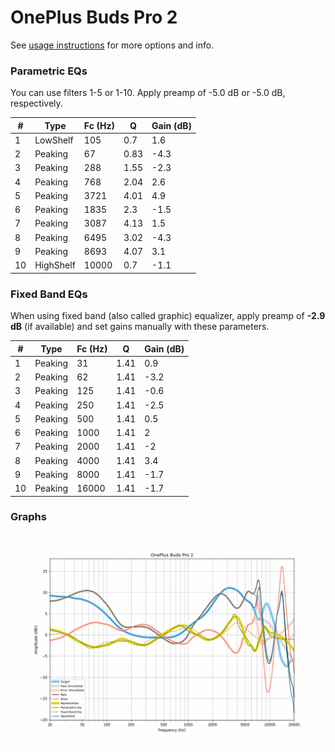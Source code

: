 # OnePlus Buds Pro 2
See [usage instructions](https://github.com/jaakkopasanen/AutoEq#usage) for more options and info.

### Parametric EQs
You can use filters 1-5 or 1-10. Apply preamp of -5.0 dB or -5.0 dB, respectively.

|   # | Type      |   Fc (Hz) |    Q |   Gain (dB) |
|-----|-----------|-----------|------|-------------|
|   1 | LowShelf  |       105 | 0.7  |         1.6 |
|   2 | Peaking   |        67 | 0.83 |        -4.3 |
|   3 | Peaking   |       288 | 1.55 |        -2.3 |
|   4 | Peaking   |       768 | 2.04 |         2.6 |
|   5 | Peaking   |      3721 | 4.01 |         4.9 |
|   6 | Peaking   |      1835 | 2.3  |        -1.5 |
|   7 | Peaking   |      3087 | 4.13 |         1.5 |
|   8 | Peaking   |      6495 | 3.02 |        -4.3 |
|   9 | Peaking   |      8693 | 4.07 |         3.1 |
|  10 | HighShelf |     10000 | 0.7  |        -1.1 |

### Fixed Band EQs
When using fixed band (also called graphic) equalizer, apply preamp of **-2.9 dB** (if available) and set gains manually with these parameters.

|   # | Type    |   Fc (Hz) |    Q |   Gain (dB) |
|-----|---------|-----------|------|-------------|
|   1 | Peaking |        31 | 1.41 |         0.9 |
|   2 | Peaking |        62 | 1.41 |        -3.2 |
|   3 | Peaking |       125 | 1.41 |        -0.6 |
|   4 | Peaking |       250 | 1.41 |        -2.5 |
|   5 | Peaking |       500 | 1.41 |         0.5 |
|   6 | Peaking |      1000 | 1.41 |         2   |
|   7 | Peaking |      2000 | 1.41 |        -2   |
|   8 | Peaking |      4000 | 1.41 |         3.4 |
|   9 | Peaking |      8000 | 1.41 |        -1.7 |
|  10 | Peaking |     16000 | 1.41 |        -1.7 |

### Graphs
![](./OnePlus%20Buds%20Pro%202.png)
